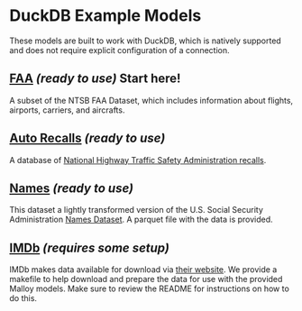 # DuckDB Example Models

These models are built to work with DuckDB, which is natively supported and does not require explicit configuration of a connection.

## [FAA](faa) _(ready to use)_ **Start here!**
A subset of the NTSB FAA Dataset, which includes information about flights, airports, carriers, and aircrafts.

## [Auto Recalls](auto_recalls) _(ready to use)_
A database of [National Highway Traffic Safety Administration recalls](https://catalog.data.gov/dataset/recalls-data).

## [Names](names) _(ready to use)_
This dataset a lightly transformed version of the U.S. Social Security Administration [Names Dataset](https://catalog.data.gov/dataset/baby-names-from-social-security-card-applications-national-data). A parquet file with the data is provided.

## [IMDb](imdb) _(requires some setup)_
IMDb makes data available for download via [their website](https://www.imdb.com/interfaces/). We provide a makefile to help download and prepare the data for use with the provided Malloy models. Make sure to review the README for instructions on how to do this.

